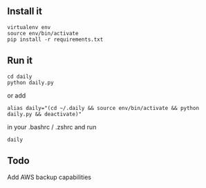 ## Install it
```
virtualenv env
source env/bin/activate
pip install -r requirements.txt
```

## Run it
```
cd daily
python daily.py
```

or add
```
alias daily="(cd ~/.daily && source env/bin/activate && python daily.py && deactivate)"
```
in your .bashrc / .zshrc and run
```
daily
```

## Todo
Add AWS backup capabilities
